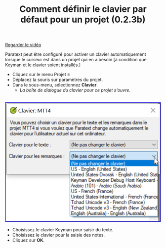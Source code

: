 ﻿---
title: Comment définir le clavier par défaut pour un projet (0.2.3b)
---
[Regarder le vidéo](https://vimeopro.com/lingtransoft/paratext9fr/video/425987455)

Paratext peut être configuré pour activer un clavier automatiquement lorsque le curseur est dans un projet qui en a besoin [à condition que Keyman et le clavier soient installés.]

-   Cliquez sur le menu Projet **≡**
-   Déplacez la souris sur paramètres du projet.
-   Dans le sous-menu, sélectionnez **Clavier**.
    -  *La boîte de dialogue du clavier pour ce projet s'ouvre*.

    ![](../media/4dc73004d23583dd62d0a861611b3d80.png)

-   Choisissez le clavier Keyman pour saisir du texte.
-   Choisissez le clavier pour la saisie des notes.
-   Cliquez sur **OK**.
